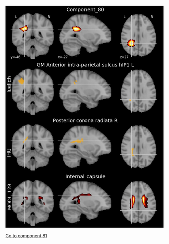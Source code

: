 


![80](preliminary/80.jpg "Component 80")

[Go to component 81](https://parietal-inria.github.io/MODL_atlas/512/81 "Component 81")